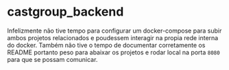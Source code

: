 # castgroup_backend
Infelizmente não tive tempo para configurar um docker-compose para subir ambos projetos relacionados e poudessem interagir na propia rede interna do docker. Também não tive o tempo de documentar corretamente os README portanto peso para abaixar os projetos e rodar local na porta ``` 8080 ``` para que se possam comunicar.
